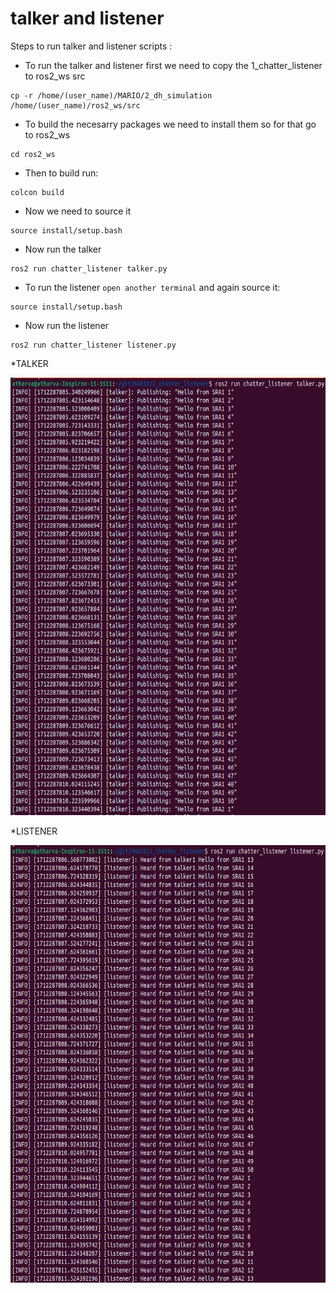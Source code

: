 # talker and listener 
Steps to run talker and listener scripts :
* To run the talker and listener first we need to copy the 1_chatter_listener to ros2_ws src

```
cp -r /home/(user_name)/MARIO/2_dh_simulation /home/(user_name)/ros2_ws/src
```
* To build the necesarry packages we need to install them so for that go to ros2_ws
```
cd ros2_ws
```
* Then to build run:
```
colcon build
```
* Now we need to source it
```
source install/setup.bash
```
* Now run the talker
```
ros2 run chatter_listener talker.py
```
* To run the listener `open another terminal` and again source it:
```
source install/setup.bash
```
* Now run the listener
```
ros2 run chatter_listener listener.py
```
*TALKER
<p align="centere"><img src ="assets/talker.png" width="800" height="700"></p>
*LISTENER
<p align="centere"><img src ="assets/listener.png" width="800" height="700"></p>